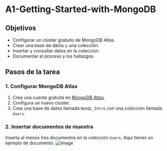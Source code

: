# A1-Getting-Started-with-MongoDB

## Objetivos
- Configurar un clúster gratuito de MongoDB Atlas.
- Crear una base de datos y una colección.
- Insertar y consultar datos en la colección.
- Documentar el proceso y los hallazgos.

## Pasos de la tarea

### 1. Configurar MongoDB Atlas
1. Crea una cuenta gratuita en [MongoDB Atlas](https://www.mongodb.com/cloud/atlas).
2. Configura un nuevo clúster.
3. Crea una base de datos llamada `NoSQL_Intro` con una colección llamada `Users`.

### 2. Insertar documentos de muestra
Inserta al menos tres documentos en la colección `Users`. Aquí tienes un ejemplo de documento:
![image](https://github.com/user-attachments/assets/472a526e-fbce-4e51-8cfa-802a6ba4f187)
